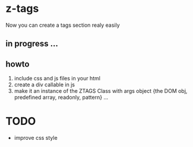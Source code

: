 # z-tags
Now you can create a tags section realy easily

## in progress ...

## howto

1. include css and js files in your html
2. create a div callable in js
3. make it an instance of the ZTAGS Class with args object
{the DOM obj, predefined array, readonly, pattern}
...

# TODO

* improve css style